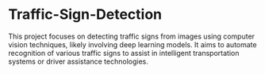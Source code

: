 # Traffic-Sign-Detection
This project focuses on detecting traffic signs from images using computer vision techniques, likely involving deep learning models. It aims to automate recognition of various traffic signs to assist in intelligent transportation systems or driver assistance technologies.

